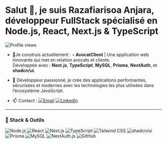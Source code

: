 # Salut 👋, je suis Razafiarisoa Anjara, développeur FullStack spécialisé en Node.js, React, Next.js & TypeScript

![Profile views](https://komarev.com/ghpvc/?username=ton-github&label=Profile%20views&color=0e75b6&style=flat)

- 💬Je construis actuellement :
  ◦ **AvocatClient** | Une application web innovante qui met en relation avocats et clients.  
    Développée avec : **Next.js**, **TypeScript**, **MySQL**, **Prisma**, **NextAuth**, et **shadcn/ui**.

- 🚀 Développeur passionné, je crée des applications performantes, sécurisées et modernes avec les technologies les plus utilisées dans l’écosystème JavaScript.

- 📫 Contact :
  [![Email](https://img.shields.io/badge/Email-rakotoanjara812@gmail.com-D14836?style=flat&logo=gmail&logoColor=white)](mailto:rakotoanjara812@gmail.com)
  [![LinkedIn](https://img.shields.io/badge/LinkedIn-Razafiarisoa%20Anjara-0077B5?style=flat&logo=linkedin&logoColor=white)](https://www.linkedin.com/in/razafiarisoa-anjara-6084b0345)

---

### 🔧 Stack & Outils

![Node.js](https://img.shields.io/badge/-Node.js-339933?logo=node.js&logoColor=white&style=flat)
![React](https://img.shields.io/badge/-React-61DAFB?logo=react&logoColor=white&style=flat)
![Next.js](https://img.shields.io/badge/-Next.js-000000?logo=next.js&logoColor=white&style=flat)
![TypeScript](https://img.shields.io/badge/-TypeScript-3178C6?logo=typescript&logoColor=white&style=flat)
![Tailwind CSS](https://img.shields.io/badge/-Tailwind%20CSS-06B6D4?logo=tailwind-css&logoColor=white&style=flat)
![shadcn/ui](https://img.shields.io/badge/-shadcn/ui-000000?style=flat)
![Prisma](https://img.shields.io/badge/-Prisma-2D3748?logo=prisma&logoColor=white&style=flat)
![MySQL](https://img.shields.io/badge/-MySQL-4479A1?logo=mysql&logoColor=white&style=flat)
![NextAuth.js](https://img.shields.io/badge/-NextAuth.js-3B82F6?style=flat&logo=auth0&logoColor=white)
![GitHub](https://img.shields.io/badge/-GitHub-181717?logo=github&logoColor=white&style=flat)
